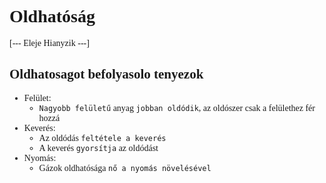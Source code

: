 <span style="font-family:'cascadia code'">

# Oldhatóság

[--- Eleje Hianyzik ---]

## Oldhatosagot befolyasolo tenyezok
- Felület:
  - `Nagyobb felületű` anyag `jobban oldódik`, az oldószer csak a felülethez fér hozzá
- Keverés:
  - Az oldódás `feltétele a keverés`
  - A keverés `gyorsítja` az oldódást
- Nyomás:
  - Gázok oldhatósága `nő a nyomás növelésével`